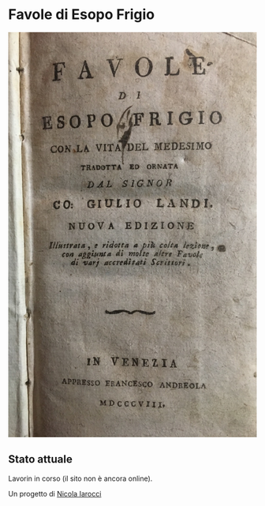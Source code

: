 # Favole di Esopo Frigio

![Favole di Esopo frontespizio][img]

## Stato attuale
Lavorin in corso (il sito non è ancora online).

Un progetto di [Nicola Iarocci][ni]

[ni]: https://nicolaiarocci.com
[img]: /static/images/frontespizio.jpg
